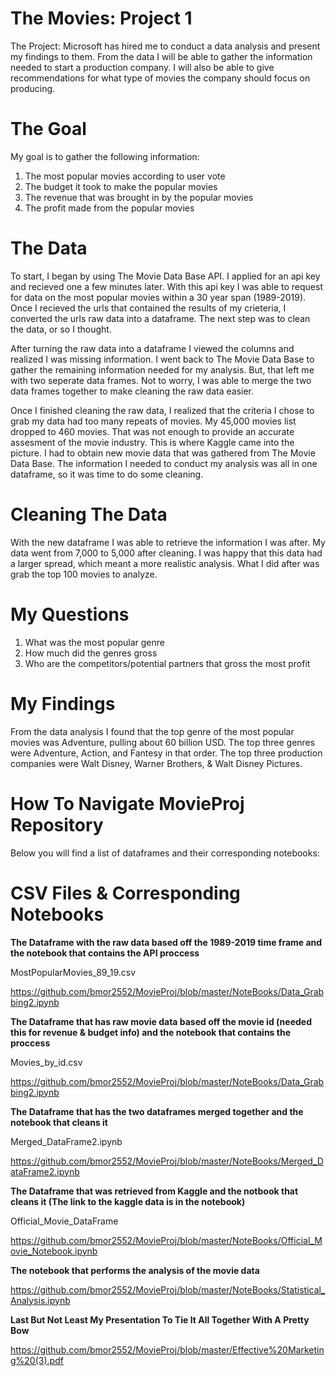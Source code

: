 # The Movies: Project 1 

The Project:
Microsoft has hired me to conduct a data analysis and present my findings to them. From the data I will be able to gather the information needed to start a production company. I will also be able to give recommendations for what type of movies the company should focus on producing.

# The Goal
My goal is to gather the following information:
1. The most popular movies according to user vote
2. The budget it took to make the popular movies 
3. The revenue that was brought in by the popular movies 
4. The profit made from the popular movies 


# The Data
To start, I began by using The Movie Data Base API. I applied for an api key and recieved one a few minutes later. With this api key I was able to request for data on the most popular movies within a 30 year span (1989-2019). Once I recieved the urls that contained the results of my crieteria, I converted the urls raw data into a dataframe. The next step was to clean the data, or so I thought. 

After turning the raw data into a dataframe I viewed the columns and realized I was missing information. I went back to The Movie Data Base to gather the remaining information needed for my analysis. But, that left me with two seperate data frames. Not to worry, I was able to merge the two data frames together to make cleaning the raw data easier. 

Once I finished cleaning the raw data, I realized that the criteria I chose to grab my data had too many repeats of movies. My 45,000 movies list dropped to 460 movies. That was not enough to provide an accurate assesment of the movie industry. This is where Kaggle came into the picture. I had to obtain new movie data that was gathered from The Movie Data Base. The information I needed to conduct my analysis was all in one dataframe, so it was time to  do some cleaning.

# Cleaning The Data
With the new dataframe I was able to retrieve the information I was after. My data went from 7,000 to 5,000 after cleaning. I was happy that this data had a larger spread, which meant a more realistic analysis. What I did after was grab the top 100 movies to analyze.

# My Questions
1. What was the most popular genre 
2. How much did the genres gross
3. Who are the competitors/potential partners that gross the most profit


# My Findings
From the data analysis I found that the top genre of the most popular movies was Adventure, pulling about 60 billion USD. The top three genres were Adventure, Action, and Fantesy in that order.
The top three production companies were Walt Disney, Warner Brothers, & Walt Disney Pictures.
 
# How To Navigate MovieProj Repository
Below you will find a list of dataframes and their corresponding notebooks:


# CSV Files & Corresponding Notebooks

**The Dataframe with the raw data based off the 1989-2019 time frame and the notebook that contains the API proccess**

MostPopularMovies_89_19.csv

https://github.com/bmor2552/MovieProj/blob/master/NoteBooks/Data_Grabbing2.ipynb


**The Dataframe that has raw movie data based off the movie id (needed this for revenue & budget info) and the notebook that contains the proccess**

Movies_by_id.csv

https://github.com/bmor2552/MovieProj/blob/master/NoteBooks/Data_Grabbing2.ipynb

**The Dataframe that has the two dataframes merged together and the notebook that cleans it**

Merged_DataFrame2.ipynb

https://github.com/bmor2552/MovieProj/blob/master/NoteBooks/Merged_DataFrame2.ipynb


**The Dataframe that was retrieved from Kaggle and the notbook that cleans it (**The link to the kaggle data is in the notebook**)**

Official_Movie_DataFrame

https://github.com/bmor2552/MovieProj/blob/master/NoteBooks/Official_Movie_Notebook.ipynb

**The notebook that performs the analysis of the movie data**

https://github.com/bmor2552/MovieProj/blob/master/NoteBooks/Statistical_Analysis.ipynb

**Last But Not Least My Presentation To Tie It All Together With A Pretty Bow**

https://github.com/bmor2552/MovieProj/blob/master/Effective%20Marketing%20(3).pdf

